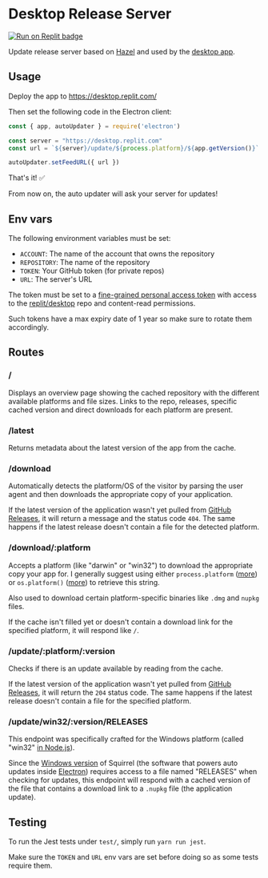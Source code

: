 # Desktop Release Server

<span><a href="https://replit.com/@util/desktop-releases" title="Run on Replit badge"><img src="https://replit.com/badge/github/replit/desktop-releases" alt="Run on Replit badge" /></a></span>

Update release server based on [Hazel](https://github.com/vercel/hazel) and used by the [desktop app](https://github.com/replit/desktop).

## Usage

Deploy the app to https://desktop.replit.com/

Then set the following code in the Electron client:

```js
const { app, autoUpdater } = require('electron')

const server = "https://desktop.replit.com"
const url = `${server}/update/${process.platform}/${app.getVersion()}`

autoUpdater.setFeedURL({ url })
```

That's it! :white_check_mark:

From now on, the auto updater will ask your server for updates!

## Env vars

The following environment variables must be set:

- `ACCOUNT`: The name of the account that owns the repository 
- `REPOSITORY`: The name of the repository
- `TOKEN`: Your GitHub token (for private repos)
- `URL`: The server's URL

The token must be set to a [fine-grained personal access token](https://github.com/settings/tokens?type=beta) with access to the [replit/desktop](https://github.com/replit/desktop) repo and content-read permissions.

Such tokens have a max expiry date of 1 year so make sure to rotate them accordingly.

## Routes

### /

Displays an overview page showing the cached repository with the different available platforms and file sizes. Links to the repo, releases, specific cached version and direct downloads for each platform are present.

### /latest

Returns metadata about the latest version of the app from the cache.

### /download

Automatically detects the platform/OS of the visitor by parsing the user agent and then downloads the appropriate copy of your application.

If the latest version of the application wasn't yet pulled from [GitHub Releases](https://help.github.com/articles/creating-releases/), it will return a message and the status code `404`. The same happens if the latest release doesn't contain a file for the detected platform.

### /download/:platform

Accepts a platform (like "darwin" or "win32") to download the appropriate copy your app for. I generally suggest using either `process.platform` ([more](https://nodejs.org/api/process.html#process_process_platform)) or `os.platform()` ([more](https://nodejs.org/api/os.html#os_os_platform)) to retrieve this string.

Also used to download certain platform-specific binaries like `.dmg` and `nupkg` files.

If the cache isn't filled yet or doesn't contain a download link for the specified platform, it will respond like `/`.

### /update/:platform/:version

Checks if there is an update available by reading from the cache.

If the latest version of the application wasn't yet pulled from [GitHub Releases](https://help.github.com/articles/creating-releases/), it will return the `204` status code. The same happens if the latest release doesn't contain a file for the specified platform.

### /update/win32/:version/RELEASES

This endpoint was specifically crafted for the Windows platform (called "win32" [in Node.js](https://nodejs.org/api/process.html#process_process_platform)).

Since the [Windows version](https://github.com/Squirrel/Squirrel.Windows) of Squirrel (the software that powers auto updates inside [Electron](https://www.electronjs.org)) requires access to a file named "RELEASES" when checking for updates, this endpoint will respond with a cached version of the file that contains a download link to a `.nupkg` file (the application update).

## Testing

To run the Jest tests under `test/`, simply run `yarn run jest`.

Make sure the `TOKEN` and `URL` env vars are set before doing so as some tests require them.